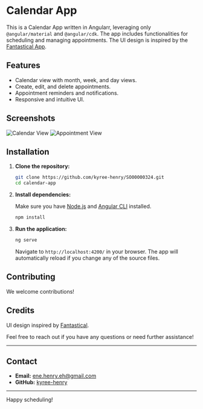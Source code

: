 # Calendar App

This is a Calendar App written in Angularr, leveraging only `@angular/material` and `@angular/cdk`. The app includes functionalities for scheduling and managing appointments. The UI design is inspired by the [Fantastical App](https://flexibits.com/fantastical).

## Features

- Calendar view with month, week, and day views.
- Create, edit, and delete appointments.
- Appointment reminders and notifications.
- Responsive and intuitive UI.

## Screenshots

![Calendar View](path/to/screenshot1.png)
![Appointment View](path/to/screenshot2.png)

## Installation

1. **Clone the repository:**

   ```sh
   git clone https://github.com/kyree-henry/SO00000324.git
   cd calendar-app
   ```

2. **Install dependencies:**

   Make sure you have [Node.js](https://nodejs.org/) and [Angular CLI](https://cli.angular.io/) installed.

   ```sh
   npm install
   ```

3. **Run the application:**

   ```sh
   ng serve
   ```

   Navigate to `http://localhost:4200/` in your browser. The app will automatically reload if you change any of the source files.

## Contributing

We welcome contributions!

## Credits

UI design inspired by [Fantastical](https://flexibits.com/fantastical).

Feel free to reach out if you have any questions or need further assistance!

---

## Contact

- **Email:** ene.henry.eh@gmail.com
- **GitHub:** [kyree-henry](https://github.com/kyree-henry)

---

Happy scheduling!
